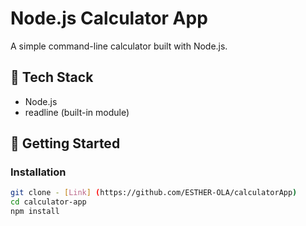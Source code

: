 # Node.js Calculator App

A simple command-line calculator built with Node.js.

## 🧰 Tech Stack

- Node.js
- readline (built-in module)

## 🚀 Getting Started

### Installation

```bash
git clone - [Link] (https://github.com/ESTHER-OLA/calculatorApp)
cd calculator-app
npm install
```
